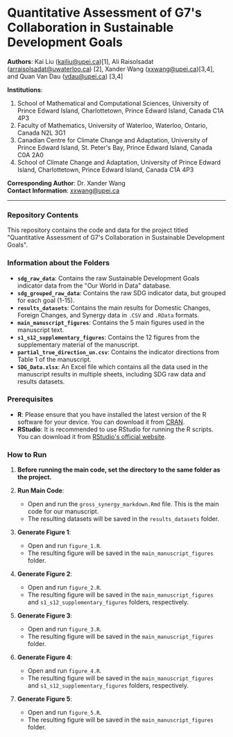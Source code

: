 # Quantitative Assessment of G7's Collaboration in Sustainable Development Goals

**Authors**: Kai Liu ([kailiu@upei.ca](mailto:kailiu@upei.ca))[1], Ali Raisolsadat ([arraisolsadat@uwaterloo.ca](mailto:arraisolsadat@uwaterloo.ca)) [2], Xander Wang ([xxwang@upei.ca](mailto:xxwang@upei.ca))[3,4], and Quan Van Dau ([vdau@upei.ca](mailto:vdau@upei.ca)) [3,4]

**Institutions**:  
1. School of Mathematical and Computational Sciences, University of Prince Edward Island, Charlottetown, Prince Edward Island, Canada C1A 4P3
2. Faculty of Mathematics, University of Waterloo, Waterloo, Ontario, Canada N2L 3G1
3. Canadian Centre for Climate Change and Adaptation, University of Prince Edward Island, St. Peter's Bay, Prince Edward Island, Canada C0A 2A0
4. School of Climate Change and Adaptation, University of Prince Edward Island, Charlottetown, Prince Edward Island, Canada C1A 4P3

**Corresponding Author**: Dr. Xander Wang  
**Contact Information**: [xxwang@upei.ca](mailto:xxwang@upei.ca)

---

### Repository Contents

This repository contains the code and data for the project titled "Quantitative Assessment of G7's Collaboration in Sustainable Development Goals".

### Information about the Folders

- **`sdg_raw_data`**: Contains the raw Sustainable Development Goals indicator data from the "Our World in Data" database.
- **`sdg_grouped_raw_data`**: Contains the raw SDG indicator data, but grouped for each goal (1-15).
- **`results_datasets`**: Contains the main results for Domestic Changes, Foreign Changes, and Synergy data in `.CSV` and `.RData` formats.
- **`main_manuscript_figures`**: Contains the 5 main figures used in the manuscript text.
- **`s1_s12_supplementary_figures`**: Contains the 12 figures from the supplementary material of the manuscript.
- **`partial_true_direction_un.csv`**: Contains the indicator directions from Table 1 of the manuscript.
- **`SDG_Data.xlsx`**: An Excel file which contains all the data used in the manuscript results in multiple sheets, including SDG raw data and results datasets.

### Prerequisites 

- **R**: Please ensure that you have installed the latest version of the R software for your device. You can download it from [CRAN](https://cran.r-project.org/).
- **RStudio**: It is recommended to use RStudio for running the R scripts. You can download it from [RStudio's official website](https://rstudio.com/products/rstudio/download/).

### How to Run
1. **Before running the main code, set the directory to the same folder as the project.**
2. **Run Main Code**:
    - Open and run the `gross_synergy_markdown.Rmd` file. This is the main code for our manuscript.
    - The resulting datasets will be saved in the `results_datasets` folder.

3. **Generate Figure 1**:
    - Open and run `figure_1.R`.
    - The resulting figure will be saved in the `main_manuscript_figures` folder.

4. **Generate Figure 2**:
    - Open and run `figure_2.R`.
    - The resulting figure will be saved in the `main_manuscript_figures` and `s1_s12_supplementary_figures` folders, respectively.

5. **Generate Figure 3**:
    - Open and run `figure_3.R`.
    - The resulting figure will be saved in the `main_manuscript_figures` folder.

6. **Generate Figure 4**:
    - Open and run `figure_4.R`.
    - The resulting figure will be saved in the `main_manuscript_figures` and `s1_s12_supplementary_figures` folders, respectively.

7. **Generate Figure 5**:
    - Open and run `figure_5.R`.
    - The resulting figure will be saved in the `main_manuscript_figures` folder.
